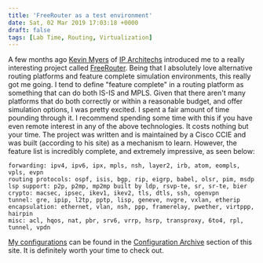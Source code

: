 ```yaml
---
title: 'FreeRouter as a test environment'
date: Sat, 02 Mar 2019 17:03:18 +0000
draft: false
tags: [Lab Time, Routing, Virtualization]
---
```


A few months ago [Kevin Myers](https://www.stubarea51.net/about-me/) of [IP Architechs](https://www.iparchitechs.com/) introduced me to a really interesting project called [FreeRouter](http://freerouter.nop.hu/). Being that I absolutely love alternative routing platforms and feature complete simulation environments, this really got me going. I tend to define "feature complete" in a routing platform as something that can do both IS-IS and MPLS. Given that there aren't many platforms that do both correctly or within a reasonable budget, and offer simulation options, I was pretty excited. I spent a fair amount of time pounding through it. I recommend spending some time with this if you have even remote interest in any of the above technologies. It costs nothing but your time. The project was written and is maintained by a Cisco CCIE and was built (according to his site) as a mechanism to learn. However, the feature list is incredibly complete, and extremely impressive, as seen below:

```
forwarding: ipv4, ipv6, ipx, mpls, nsh, layer2, irb, atom, eompls, vpls, evpn  
routing protocols: ospf, isis, bgp, rip, eigrp, babel, olsr, pim, msdp  
lsp support: p2p, p2mp, mp2mp built by ldp, rsvp-te, sr, sr-te, bier  
crypto: macsec, ipsec, ikev1, ikev2, tls, dtls, ssh, openvpn  
tunnel: gre, ipip, l2tp, pptp, lisp, geneve, nvgre, vxlan, etherip  
encapsulation: ethernet, vlan, nsh, ppp, framerelay, pwether, virtppp, hairpin  
misc: acl, hqos, nat, pbr, srv6, vrrp, hsrp, transproxy, 6to4, rpl, tunnel, vpdn 
```

[My configurations](https://www.forwardingplane.net/configuration-archive/freertr-basic-configurations/) can be found in the [Configuration Archive](https://www.forwardingplane.net/configuration-archive/) section of this site. It is definitely worth your time to check out.